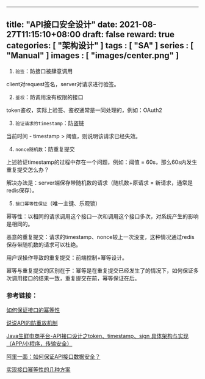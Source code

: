 
---
title: "API接口安全设计"
date: 2021-08-27T11:15:10+08:00
draft: false
reward: true
categories: [
"架构设计"
]
tags : [
"SA"
]
series : [
"Manual"
]
images : [
"images/center.png"
]
---

[comment]: <> (# API接口安全设计)

1. `验签`：防接口被肆意调用

client对request签名，server对请求进行验签。

2. `鉴权`：防调用没有权限的接口

token鉴权，实际上验签、鉴权通常是一同处理的，例如：OAuth2

3. `验证请求的timestamp`：防盗链

当前时间 - timestamp > 阈值，则说明该请求已经失效。

4. `nonce随机数`：防重复提交

上述验证timestamp的过程中存在一个问题，例如：阈值 = 60s，那么60s内发生重复提交怎么办？

解决办法是：server端保存带随机数的请求（随机数+原请求 = 新请求，通常是redis保存）。

5. `接口幂等性保证`（唯一主键、乐观锁）

幂等性：以相同的请求调用这个接口一次和调用这个接口多次，对系统产生的影响是相同的。

恶意的重复提交：请求的timestamp、nonce较上一次没变，这种情况通过redis保存带随机数的请求可以杜绝。

用户误操作导致的重复提交：前端控制+幂等设计。

幂等与重复提交的区别在于：幂等是在重复提交已经发生了的情况下，如何保证多次调用接口的结果一致，重复提交在前，幂等保证在后。

### 参考链接：

[如何保证接口的幂等性](https://segmentfault.com/a/1190000020172463)

[说说API的防重放机制](https://www.cnblogs.com/yjf512/p/6590890.html)

[Java生鲜电商平台-API接口设计之token、timestamp、sign 具体架构与实现（APP/小程序，传输安全）](https://www.cnblogs.com/jurendage/p/12653865.html)

[阿里一面：如何保证API接口数据安全？](https://mp.weixin.qq.com/s/p01MF3hA8vluVn53YltEOA)

[实现接口幂等性的几种方案](https://www.cnblogs.com/54chensongxia/p/12598944.html)
